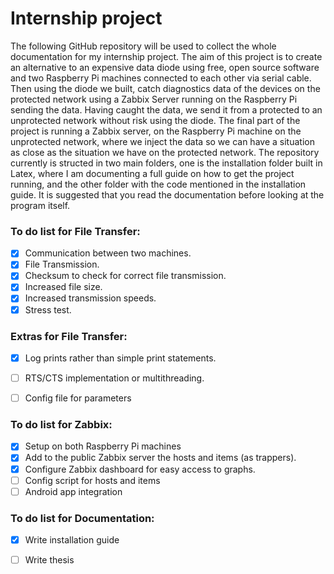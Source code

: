 # Internship project

The following GitHub repository will be used to collect the whole documentation for my internship project. The aim of this project is to create an alternative to an expensive data diode using free, open source software and two Raspberry Pi machines connected to each other via serial cable. Then using the diode we built, catch diagnostics data of the devices on the protected network using a Zabbix Server running on the Raspberry Pi sending the data. Having caught the data, we send it from a protected to an unprotected network without risk using the diode. The final part of the project is running a Zabbix server, on the Raspberry Pi machine on the unprotected network, where we inject the data so we can have a situation as close as the situation we have on the protected network.
The repository currently is structed in two main folders, one is the installation folder built in Latex, where I am documenting a full guide on how to get the project running, and the other folder with the code mentioned in the installation guide. It is suggested that you read the documentation before looking at the program itself. 

### To do list for File Transfer:
- [x] Communication between two machines.
- [x] File Transmission.
- [x] Checksum to check for correct file transmission.
- [x] Increased file size.
- [x] Increased transmission speeds.
- [x] Stress test.
### Extras for File Transfer:
- [x] Log prints rather than simple print statements.
- [ ] RTS/CTS implementation or multithreading.
- [ ] Config file for parameters


### To do list for Zabbix:
- [X] Setup on both Raspberry Pi machines
- [X] Add to the public Zabbix server the hosts and items (as trappers).
- [X] Configure Zabbix dashboard for easy access to graphs.
- [ ] Config script for hosts and items
- [ ] Android app integration

### To do list for Documentation:
- [x] Write installation guide
- [ ] Write thesis

